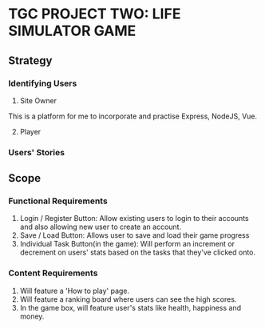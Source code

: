 # TGC PROJECT TWO: LIFE SIMULATOR GAME

## Strategy
### Identifying Users

1. Site Owner

This is a platform for me to incorporate and practise Express, NodeJS, Vue.

2. Player

### Users' Stories

## Scope
### Functional Requirements

1. Login / Register Button: Allow existing users to login to their accounts and also allowing new user to create an account.
2. Save / Load Button: Allows user to save and load their game progress
3. Individual Task Button(in the game): Will perform an increment or decrement on users' stats based on the tasks that they've clicked onto.

### Content Requirements

1. Will feature a 'How to play' page.
2. Will feature a ranking board where users can see the high scores.
3. In the game box, will feature user's stats like health, happiness and money.